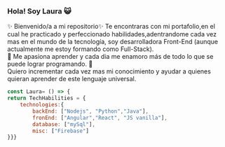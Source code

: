 ### Hola! Soy Laura 😺

:sparkles: Bienvenido/a a mi repositorio:sparkles: 
Te encontraras con mi portafolio,en el cual he practicado y perfeccionado habilidades,adentrandome cada vez mas en el mundo de la tecnología, soy desarrolladora Front-End (aunque actualmente me estoy formando como Full-Stack).
</br>
:rainbow: Me apasiona aprender y cada dia me enamoro más de todo lo que se puede lograr programando. :rainbow:
</br>
Quiero incrementar cada vez mas mi conocimiento y ayudar a quienes quieran aprender de este lenguaje universal.

```javascript
const Laura= () => { 
return TechHabilities = {
    technologies:{
        backEnd: ["Nodejs", "Python","Java"],
        fronEnd: ["Angular","React", "JS vanilla"],
        database: ["mySql"],   
        misc: ["Firebase"] 
}}}
```
<!--
**carfolacam98/carfolacam98** is a ✨ _special_ ✨ repository because its `README.md` (this file) appears on your GitHub profile.

Here are some ideas to get you started:

- 🔭 I’m currently working on ...
- 🌱 I’m currently learning ...
- 👯 I’m looking to collaborate on ...
- 🤔 I’m looking for help with ...
- 💬 Ask me about ...
- 📫 How to reach me: ...
- 😄 Pronouns: ...
- ⚡ Fun fact: ...
-->
